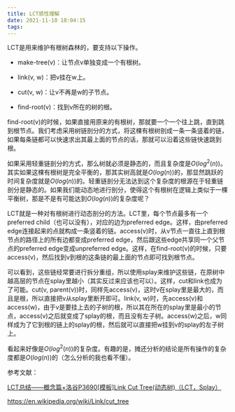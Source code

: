 ```yaml
---
title: LCT感性理解
date: 2021-11-10 18:04:15
tags:
---
```


LCT是用来维护有根树森林的，要支持以下操作。

- make-tree(v)：让节点v单独变成一个有根树。

- link(v, w)：把v挂在w上。

- cut(v, w)：让v不再是w的子节点。

- find-root(v)：找到v所在的树的根。

find-root(v)的时候，如果直接用原来的有根树，那就要一个一个往上跳，直到跳到根节点。我们考虑采用树链剖分的方式，将这棵有根树剖成一条一条竖着的链，如果每条链都可以快速求出其最上面的节点的话，那就可以沿着这些链快速跳到根。

如果采用轻重链剖分的方式，那么树就必须是静态的，而且复杂度是$O(log^2(n))$。其实如果这棵有根树是完全平衡的，那其实树高就是$O(log(n))$的，那显然跳跃的时间复杂度就是$O(log(n))$的。轻重链剖分无法达到这个复杂度的根源在于轻重链剖分是静态的。如果我们能动态地进行剖分，使得这个有根树在逻辑上类似于一棵平衡树，那是不是有可能达到$O(log(n))$的复杂度呢？

LCT就是一种对有根树进行动态剖分的方法。LCT里，每个节点最多有一个preferred child（也可以没有），对应的边为preferred edge。这样，由preferred edge连接起来的点就构成一条竖着的链。access(v)时，从v节点一直往上直到根节点的路径上的所有边都变成preferred edge，然后跟这些edge共享同一个父节点的preferred edge变成unpreferred edge。这样，在find-root(v)的时候，只要access(v)，然后找到v到根的这条链的最上面的节点即可找到根节点。

可以看到，这些链经常要进行拆分重组，所以使用splay来维护这些链，在原树中越高层的节点在splay里越小（其实反过来应该也可以）。这样，cut和link也成为了可能。cut(v, parent(v))时，同样先access(v)，这时v在splay里是最大的，而且是根，所以直接把v从splay里断开即可。link(v, w)时，先access(v)和access(w)，由于v是要挂上去的子树的根，所以其在所在的splay里是最小的节点，access(v)之后就变成了splay的根，而且没有左子树。access(w)之后，w同样成为了它到根的链上的splay的根，然后就可以直接把w挂到v的splay的左子树上。

看起来好像是$O(log^2(n))$的复杂度。有趣的是，摊还分析的结论是所有操作的复杂度都是$O(log(n))$的（怎么分析的我也看不懂）。

参考文献：

[LCT总结——概念篇+洛谷P3690[模板]Link Cut Tree(动态树)（LCT，Splay）](https://www.cnblogs.com/flashhu/p/8324551.html#!comments)

<https://en.wikipedia.org/wiki/Link/cut_tree>
